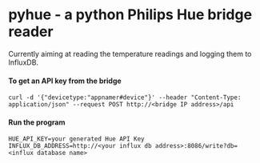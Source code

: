 # pyhue - a python Philips Hue bridge reader

Currently aiming at reading the temperature readings and logging them to InfluxDB.

#### To get an API key from the bridge
```
curl -d '{"devicetype:"appnamer#device"}' --header "Content-Type: application/json" --request POST http://<bridge IP address>/api
```

#### Run the program
```
HUE_API_KEY=your generated Hue API Key
INFLUX_DB_ADDRESS=http://<your influx db address>:8086/write?db=<influx database name>
```
